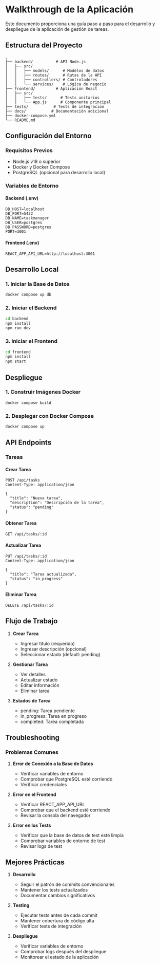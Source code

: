 # Walkthrough de la Aplicación

Este documento proporciona una guía paso a paso para el desarrollo y despliegue de la aplicación de gestión de tareas.

## Estructura del Proyecto

```
.
├── backend/          # API Node.js
│   ├── src/
│   │   ├── models/      # Modelos de datos
│   │   ├── routes/      # Rutas de la API
│   │   ├── controllers/ # Controladores
│   │   └── services/    # Lógica de negocio
├── frontend/         # Aplicación React
│   ├── src/
│   │   ├── tests/      # Tests unitarios
│   │   └── App.js      # Componente principal
├── tests/           # Tests de integración
├── docs/           # Documentación adicional
├── docker-compose.yml
└── README.md
```

## Configuración del Entorno

### Requisitos Previos
- Node.js v18 o superior
- Docker y Docker Compose
- PostgreSQL (opcional para desarrollo local)

### Variables de Entorno

#### Backend (.env)
```
DB_HOST=localhost
DB_PORT=5432
DB_NAME=taskmanager
DB_USER=postgres
DB_PASSWORD=postgres
PORT=3001
```

#### Frontend (.env)
```
REACT_APP_API_URL=http://localhost:3001
```

## Desarrollo Local

### 1. Iniciar la Base de Datos
```bash
docker compose up db
```

### 2. Iniciar el Backend
```bash
cd backend
npm install
npm run dev
```

### 3. Iniciar el Frontend
```bash
cd frontend
npm install
npm start
```

## Despliegue

### 1. Construir Imágenes Docker
```bash
docker compose build
```

### 2. Desplegar con Docker Compose
```bash
docker compose up
```

## API Endpoints

### Tareas

#### Crear Tarea
```http
POST /api/tasks
Content-Type: application/json

{
  "title": "Nueva tarea",
  "description": "Descripción de la tarea",
  "status": "pending"
}
```

#### Obtener Tarea
```http
GET /api/tasks/:id
```

#### Actualizar Tarea
```http
PUT /api/tasks/:id
Content-Type: application/json

{
  "title": "Tarea actualizada",
  "status": "in_progress"
}
```

#### Eliminar Tarea
```http
DELETE /api/tasks/:id
```

## Flujo de Trabajo

1. **Crear Tarea**
   - Ingresar título (requerido)
   - Ingresar descripción (opcional)
   - Seleccionar estado (default: pending)

2. **Gestionar Tarea**
   - Ver detalles
   - Actualizar estado
   - Editar información
   - Eliminar tarea

3. **Estados de Tarea**
   - pending: Tarea pendiente
   - in_progress: Tarea en progreso
   - completed: Tarea completada

## Troubleshooting

### Problemas Comunes

1. **Error de Conexión a la Base de Datos**
   - Verificar variables de entorno
   - Comprobar que PostgreSQL esté corriendo
   - Verificar credenciales

2. **Error en el Frontend**
   - Verificar REACT_APP_API_URL
   - Comprobar que el backend esté corriendo
   - Revisar la consola del navegador

3. **Error en los Tests**
   - Verificar que la base de datos de test esté limpia
   - Comprobar variables de entorno de test
   - Revisar logs de test

## Mejores Prácticas

1. **Desarrollo**
   - Seguir el patrón de commits convencionales
   - Mantener los tests actualizados
   - Documentar cambios significativos

2. **Testing**
   - Ejecutar tests antes de cada commit
   - Mantener cobertura de código alta
   - Verificar tests de integración

3. **Despliegue**
   - Verificar variables de entorno
   - Comprobar logs después del despliegue
   - Monitorear el estado de la aplicación

